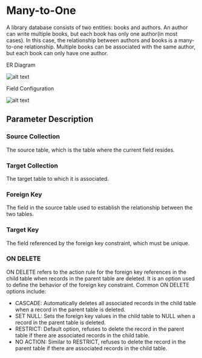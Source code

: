 # Many-to-One

A library database consists of two entities: books and authors. An author can write multiple books, but each book has only one author(in most cases). In this case, the relationship between authors and books is a many-to-one relationship. Multiple books can be associated with the same author, but each book can only have one author.

ER Diagram

![alt text](https://static-docs.nocobase.com/eaeeac974844db05c75cf0deeedf3652.png)

Field Configuration

![alt text](https://static-docs.nocobase.com/3b4484ebb98d82f832f3dbf752bd84c9.png)

## Parameter Description

### Source Collection

The source table, which is the table where the current field resides.

### Target Collection

The target table to which it is associated.

### Foreign Key

The field in the source table used to establish the relationship between the two tables.

### Target Key

The field referenced by the foreign key constraint, which must be unique.

### ON DELETE

ON DELETE refers to the action rule for the foreign key references in the child table when records in the parent table are deleted. It is an option used to define the behavior of the foreign key constraint. Common ON DELETE options include:

- CASCADE: Automatically deletes all associated records in the child table when a record in the parent table is deleted.
- SET NULL: Sets the foreign key values in the child table to NULL when a record in the parent table is deleted.
- RESTRICT: Default option, refuses to delete the record in the parent table if there are associated records in the child table.
- NO ACTION: Similar to RESTRICT, refuses to delete the record in the parent table if there are associated records in the child table.